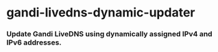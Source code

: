 # gandi-livedns-dynamic-updater
### Update Gandi LiveDNS using dynamically assigned IPv4 and IPv6 addresses.
